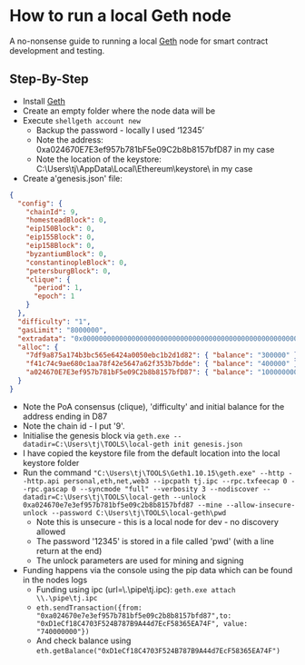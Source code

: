 # How to run a local Geth node

A no-nonsense guide to running a local [Geth](https://geth.ethereum.org/) node for smart contract development and testing.

## Step-By-Step

* Install [Geth](https://geth.ethereum.org/)
* Create an empty folder where the node data will be
* Execute ```shellgeth account new``` 
  * Backup the password - locally I used ‘12345’
  * Note the address: 0xa024670E7E3ef957b781bF5e09C2b8b8157bfD87 in my case
  * Note the location of the keystore: C:\Users\tj\AppData\Local\Ethereum\keystore\ in my case
* Create a'genesis.json' file:
```json
{
  "config": {
    "chainId": 9,
    "homesteadBlock": 0,
    "eip150Block": 0,
    "eip155Block": 0,
    "eip158Block": 0,
    "byzantiumBlock": 0,
    "constantinopleBlock": 0,
    "petersburgBlock": 0,
    "clique": {
      "period": 1,
      "epoch": 1
    }
  },
  "difficulty": "1",
  "gasLimit": "8000000",
  "extradata": "0x0000000000000000000000000000000000000000000000000000000000000000a024670E7E3ef957b781bF5e09C2b8b8157bfD870000000000000000000000000000000000000000000000000000000000000000000000000000000000000000000000000000000000000000000000000000000000",
  "alloc": {
    "7df9a875a174b3bc565e6424a0050ebc1b2d1d82": { "balance": "300000" },
    "f41c74c9ae680c1aa78f42e5647a62f353b7bdde": { "balance": "400000" },
    "a024670E7E3ef957b781bF5e09C2b8b8157bfD87": { "balance": "100000000000000000000000000000" }
  }
}
```
* Note the PoA consensus (clique), 'difficulty' and initial balance for the address ending in D87
* Note the chain id - I put '9'.
* Initialise the genesis block via ```geth.exe --datadir=C:\Users\tj\TOOLS\local-geth init genesis.json```
* I have copied the keystore file from the default location into the local keystore folder
* Run the command ```"C:\Users\tj\TOOLS\Geth1.10.15\geth.exe" --http --http.api personal,eth,net,web3 --ipcpath tj.ipc --rpc.txfeecap 0 --rpc.gascap 0 --syncmode "full" --verbosity 3 --nodiscover --datadir=C:\Users\tj\TOOLS\local-geth --unlock 0xa024670e7e3ef957b781bf5e09c2b8b8157bfd87 --mine --allow-insecure-unlock --password C:\Users\tj\TOOLS\local-geth\pwd```
  * Note this is unsecure - this is a local node for dev - no discovery allowed
  * The password '12345' is stored in a file called 'pwd' (with a line return at the end)
  * The unlock parameters are used for mining and signing
* Funding happens via the console using the pip data which can be found in the nodes logs
  * Funding using ipc (url=\\.\pipe\tj.ipc): ```geth.exe attach \\.\pipe\tj.ipc```
  * ```eth.sendTransaction({from: "0xa024670e7e3ef957b781bf5e09c2b8b8157bfd87",to: "0xD1eCf18C4703F524B787B9A44d7EcF58365EA74F", value: "740000000"})```
  * And check balance using ```eth.getBalance("0xD1eCf18C4703F524B787B9A44d7EcF58365EA74F")```

